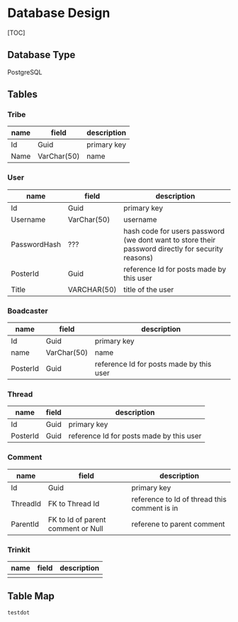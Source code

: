 # Database Design
[TOC]

## Database Type 
PostgreSQL

## Tables
### Tribe
|name|field|description|
|---|---|---|
|Id|Guid|primary key|
|Name|VarChar(50)|name|

### User
|name|field|description|
|---|---|---|
|Id|Guid|primary key|
|Username|VarChar(50)|username|
|PasswordHash|???|hash code for users password (we dont want to store their password directly for security reasons)|
|PosterId|Guid|reference Id for posts made by this user| 
|Title|VARCHAR(50)|title of the user|

### Boadcaster 
|name|field|description|
|---|---|---|
|Id|Guid|primary key|
|name|VarChar(50)|name|
|PosterId|Guid|reference Id for posts made by this user|


### Thread
|name|field|description|
|---|---|---|
|Id|Guid|primary key|
|PosterId|Guid|reference Id for posts made by this user|

### Comment
|name|field|description|
|---|---|---|
|Id|Guid|primary key|
|ThreadId|FK to Thread Id| reference to Id of thread this comment is in|
|ParentId|FK to Id of parent comment or Null|referene to parent comment|

### Trinkit
|name|field|description|
|---|---|---|
||

## Table Map
```puml
testdot
```